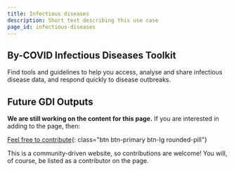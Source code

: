 ```yaml
---
title: Infectious diseases
description: Short text describing this use case
page_id: infectious-diseases
---
```


## By-COVID Infectious Diseases Toolkit 

Find tools and guidelines to help you access, analyse and share infectious disease data, and respond quickly to disease outbreaks.

## Future GDI Outputs



**We are still working on the content for this page.** If you are interested in adding to the page, then:

[Feel free to contribute](how_to_contribute){: class="btn btn-primary btn-lg rounded-pill"}

This is a community-driven website, so contributions are welcome! You will, of course, be listed as a contributor on the page.